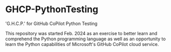 
<!--
Project Started Feb. 2024
license reference MSL.l 
Rich W.
-->


# GHCP-PythonTesting

'G.H.C.P.' for GitHub CoPilot Python Testing

This repository was started Feb. 2024 
as an exercise to better learn and comprehend
the Python programming language 
as well as an opportunity to learn 
the Python capabilities of 
Microsoft's GitHub CoPilot cloud service.